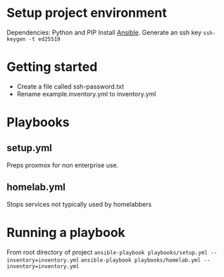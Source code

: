 # Setup project environment
Dependencies:
Python and PIP
Install [Ansible](https://docs.ansible.com/ansible/latest/installation_guide/intro_installation.html).
Generate an ssh key
`ssh-keygen -t ed25519`

# Getting started
- Create a file called ssh-password.txt
- Rename example.inventory.yml to inventory.yml

# Playbooks
## setup.yml
Preps proxmox for non enterprise use.
## homelab.yml
Stops services not typically used by homelabbers

# Running a playbook
From root directory of project
`ansible-playbook playbooks/setup.yml --inventory=inventory.yml`
`ansible-playbook playbooks/homelab.yml --inventory=inventory.yml`
